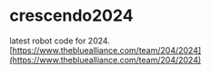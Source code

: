 # crescendo2024

latest robot code for 2024. [https://www.thebluealliance.com/team/204/2024](https://www.thebluealliance.com/team/204/2024)
